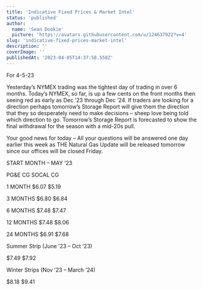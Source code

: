 ```yaml
---
title: 'Indicative Fixed Prices & Market Intel'
status: 'published'
author:
  name: 'Sean Dookie'
  picture: 'https://avatars.githubusercontent.com/u/124637922?v=4'
slug: 'indicative-fixed-prices-market-intel'
description: ''
coverImage: ''
publishedAt: '2023-04-05T14:37:58.558Z'
---
```


For 4-5-23

Yesterday’s NYMEX trading was the tightest day of trading in over 6 months. Today’s NYMEX, so far, is up a few cents on the front months then seeing red as early as Dec ’23 through Dec ’24. If traders are looking for a direction perhaps tomorrow’s Storage Report will give them the direction that they so desperately need to make decisions – sheep love being told which direction to go. Tomorrow’s Storage Report is forecasted to show the final withdrawal for the season with a mid-20s pull.

Your good news for today – All your questions will be answered one day earlier this week as THE Natural Gas Update will be released tomorrow since our offices will be closed Friday.

START MONTH – MAY ‘23

PG&E CG SOCAL CG

1 MONTH $6.07 $5.19

3 MONTHS $6.80 $6.84

6 MONTHS $7.48 $7.47

12 MONTHS $7.48 $8.06

24 MONTHS $6.91 $7.68

Summer Strip (June ’23 – Oct ‘23)

$7.49 $7.92

Winter Strips (Nov ’23 – March ‘24)

$8.18 $9.41

